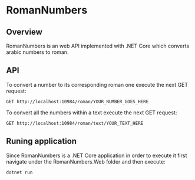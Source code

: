 # RomanNumbers

## Overview
RomanNumbers is an web API implemented with .NET Core which converts arabic numbers to roman. 

## API
To convert a number to its corresponding roman one execute the next GET request:

```
GET http://localhost:10984/roman/YOUR_NUMBER_GOES_HERE
```

To convert all the numbers within a text execute the next GET request:

```
GET http://localhost:10984/roman/text/YOUR_TEXT_HERE
```
## Runing application
Since RomanNumbers is a .NET Core application in order to execute it first navigate under the RomanNumbers.Web folder and then execute:

```
dotnet run
```

